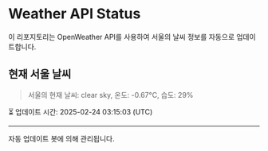 
# Weather API Status

이 리포지토리는 OpenWeather API를 사용하여 서울의 날씨 정보를 자동으로 업데이트합니다.

## 현재 서울 날씨
> 서울의 현재 날씨: clear sky, 온도: -0.67°C, 습도: 29%

⏳ 업데이트 시간: 2025-02-24 03:15:03 (UTC)

---
자동 업데이트 봇에 의해 관리됩니다.

